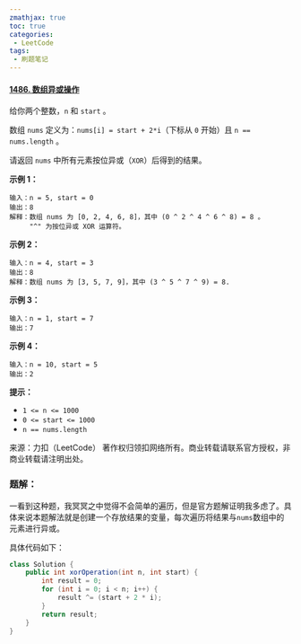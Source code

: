 ```yaml
---
zmathjax: true
toc: true
categories:
 - LeetCode
tags:
 - 刷题笔记
---
```


#### [1486. 数组异或操作](https://leetcode-cn.com/problems/xor-operation-in-an-array/)

给你两个整数，`n` 和 `start` 。

数组 `nums` 定义为：`nums[i] = start + 2*i`（下标从 `0` 开始）且 `n == nums.length` 。

请返回 `nums` 中所有元素按位异或（`XOR`）后得到的结果。

<!--more-->

**示例 1：**

```
输入：n = 5, start = 0
输出：8
解释：数组 nums 为 [0, 2, 4, 6, 8]，其中 (0 ^ 2 ^ 4 ^ 6 ^ 8) = 8 。
     "^" 为按位异或 XOR 运算符。
```

**示例 2：**

```
输入：n = 4, start = 3
输出：8
解释：数组 nums 为 [3, 5, 7, 9]，其中 (3 ^ 5 ^ 7 ^ 9) = 8.
```

**示例 3：**

```
输入：n = 1, start = 7
输出：7
```

**示例 4：**

```
输入：n = 10, start = 5
输出：2
```

**提示：**

-   `1 <= n <= 1000`
-   `0 <= start <= 1000`
-   `n == nums.length`

来源：力扣（LeetCode）
著作权归领扣网络所有。商业转载请联系官方授权，非商业转载请注明出处。

### 题解：

一看到这种题，我冥冥之中觉得不会简单的遍历，但是官方题解证明我多虑了。具体来说本题解法就是创建一个存放结果的变量，每次遍历将结果与`nums`数组中的元素进行异或。

具体代码如下：

```java
class Solution {
    public int xorOperation(int n, int start) {
        int result = 0;
        for (int i = 0; i < n; i++) {
            result ^= (start + 2 * i);
        }
        return result;
    }
}
```

